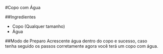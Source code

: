 #Copo com Água
                      
##Ingredientes
 - Copo (Qualquer tamanho)
 - Água       

##Modo de Preparo 
	Acrescente água dentro do copo e sucesso, caso tenha seguido os passos corretamente agora você terá um copo com água.
